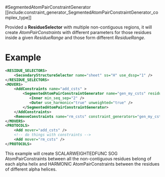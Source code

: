 #SegmentedAtomPairConstraintGenerator
[[include:constraint_generator_SegmentedAtomPairConstraintGenerator_complex_type]]

Provided a **ResidueSelector** with multiple non-contiguous regions, it will create _AtomPairConstraints_ with different parameters for those residues inside a given _ResidueRange_ and those form different _ResidueRange_.

# Example

```xml
<RESIDUE_SELECTORS>
    <SecondaryStructureSelector name="sheet" ss="H" use_dssp="1" />
</RESIDUE_SELECTORS>
<MOVERS>
    <AddConstraints name="add_csts" >
        <SegmentedAtomPairConstraintGenerator name="gen_my_csts" residue_selector="sheet">
           <Inner min_seq_sep="2" />
           <Outer use_harmonic="true" unweighted="true" />
        </SegmentedAtomPairConstraintGenerator>
    </AddConstraints>
    <RemoveConstraints name="rm_csts" constraint_generators="gen_my_csts" />
</MOVERS>
<PROTOCOLS>
    <Add mover="add_csts" />
    <!-- do things with constraints -->
    <Add mover="rm_csts" />
</PROTOCOLS>
```

This example will create SCALARWEIGHTEDFUNC SOG AtomPairConstraints between all the non-contiguous residues belong of each alpha helix and HARMONIC AtomPairConstraints between the residues of different alpha helices.

